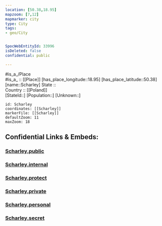 ```yaml
---
location: [50.38,18.95] 
mapzoom: [7,12] 
mapmarker: city 
type: City
tags:
- geo/City


SpocWebEntityId: 33996
isDeleted: false
confidential: public

---
```

#is_a_/Place  
#is_a_ :: [[Place]] 
[has_place_longitude::18.95] 
[has_place_latitude::50.38] 
[name::Scharley] 
State ::  
Country :: [[Poland]]  
[StateId::] 
[Population::] 
[Unknown::] 


```leaflet
id: Scharley
coordinates: [[Scharley]] 
markerFile: [[Scharley]] 
defaultZoom: 11 
maxZoom: 18
```


## Confidential Links & Embeds: 

### [Scharley.public](/_public/\Earth\Continent\Europe\Europe~East\Poland\Provinces~Poland\Silesian\CityScharley.public.md) 

### [Scharley.internal](/_internal/\Earth\Continent\Europe\Europe~East\Poland\Provinces~Poland\Silesian\CityScharley.internal.md) 

### [Scharley.protect](/_protect/\Earth\Continent\Europe\Europe~East\Poland\Provinces~Poland\Silesian\CityScharley.protect.md) 

### [Scharley.private](/_private/\Earth\Continent\Europe\Europe~East\Poland\Provinces~Poland\Silesian\CityScharley.private.md) 

### [Scharley.personal](/_personal/\Earth\Continent\Europe\Europe~East\Poland\Provinces~Poland\Silesian\CityScharley.personal.md) 

### [Scharley.secret](/_secret/\Earth\Continent\Europe\Europe~East\Poland\Provinces~Poland\Silesian\CityScharley.secret.md)

